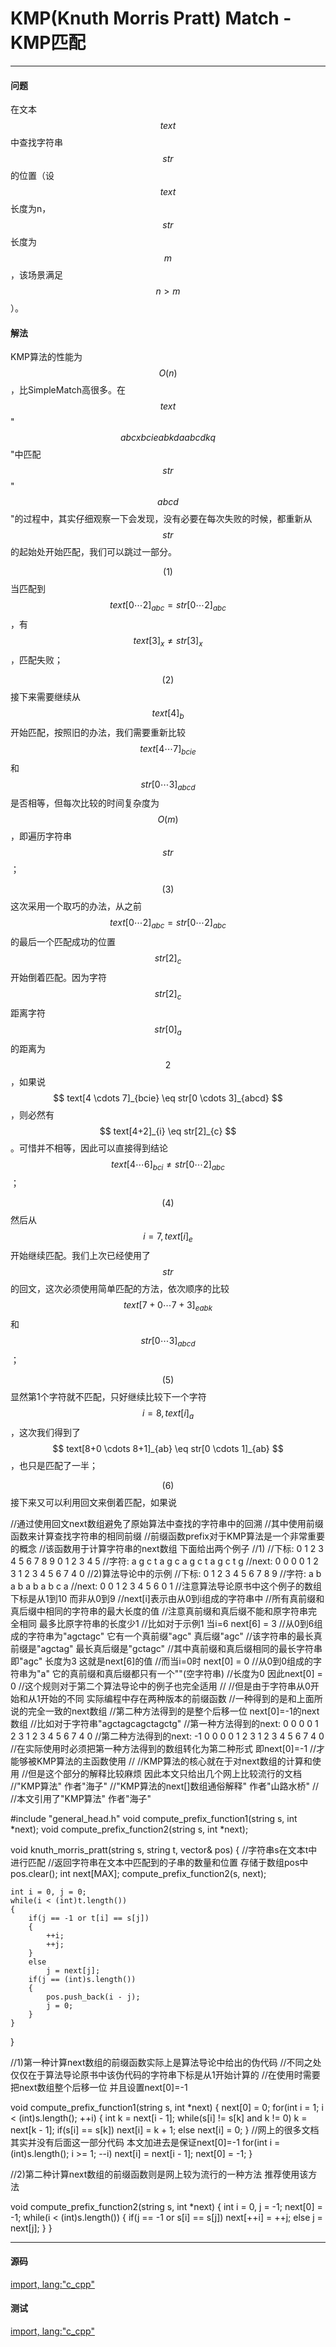 # KMP(Knuth Morris Pratt) Match - KMP匹配

--------

#### 问题

在文本$$ text $$中查找字符串$$ str $$的位置（设$$ text $$长度为n，$$ str $$长度为$$ m $$，该场景满足$$ n \gt m $$）。

#### 解法

KMP算法的性能为$$ O(n) $$，比SimpleMatch高很多。在$$ text $$ "$$ abcxbcieabkdaabcdkq $$"中匹配$$ str $$ "$$ abcd $$"的过程中，其实仔细观察一下会发现，没有必要在每次失败的时候，都重新从$$ str $$的起始处开始匹配，我们可以跳过一部分。

$$ (1) $$ 当匹配到$$ text[0 \cdots 2]_{abc} = str[0 \cdots 2]_{abc} $$，有$$ text[3]_{x} \ne str[3]_{x} $$，匹配失败；

$$ (2) $$ 接下来需要继续从$$ text[4]_{b} $$开始匹配，按照旧的办法，我们需要重新比较$$ text[4 \cdots 7]_{bcie} $$和$$ str[0 \cdots 3]_{abcd} $$是否相等，但每次比较的时间复杂度为$$ O(m) $$，即遍历字符串$$ str $$；

$$ (3) $$ 这次采用一个取巧的办法，从之前$$ text[0 \cdots 2]_{abc} = str[0 \cdots 2]_{abc} $$的最后一个匹配成功的位置$$ str[2]_{c} $$开始倒着匹配。因为字符$$ str[2]_{c} $$距离字符$$ str[0]_{a} $$的距离为$$ 2 $$，如果说$$ text[4 \cdots 7]_{bcie} \eq str[0 \cdots 3]_{abcd} $$，则必然有$$ text[4+2]_{i} \eq str[2]_{c} $$。可惜并不相等，因此可以直接得到结论$$ text[4 \cdots 6]_{bci} \ne str[0 \cdots 2]_{abc} $$；

$$ (4) $$ 然后从$$ i = 7, text[i]_{e} $$开始继续匹配。我们上次已经使用了$$ str $$的回文，这次必须使用简单匹配的方法，依次顺序的比较$$ text[7+0 \cdots 7+3]_{eabk} $$和$$ str[0 \cdots 3]_{abcd} $$；

$$ (5) $$ 显然第1个字符就不匹配，只好继续比较下一个字符$$ i = 8, text[i]_{a} $$，这次我们得到了$$ text[8+0 \cdots 8+1]_{ab} \eq str[0 \cdots 1]_{ab} $$，也只是匹配了一半；

$$ (6) $$ 接下来又可以利用回文来倒着匹配，如果说

//通过使用回文next数组避免了原始算法中查找的字符串中的回溯
//其中使用前缀函数来计算查找字符串的相同前缀
//前缀函数prefix对于KMP算法是一个非常重要的概念
//该函数用于计算字符串的next数组 下面给出两个例子
//1)
//下标: 0 1 2 3 4 5 6 7 8 9 0 1 2 3 4 5
//字符: a g c t a g c a g c t a g c t g
//next: 0 0 0 0 1 2 3 1 2 3 4 5 6 7 4 0
//2)算法导论中的示例
//下标: 0 1 2 3 4 5 6 7 8 9
//字符: a b a b a b a b c a
//next: 0 0 1 2 3 4 5 6 0 1
//注意算法导论原书中这个例子的数组下标是从1到10 而非从0到9
//next[i]表示由从0到i组成的字符串中
//所有真前缀和真后缀中相同的字符串的最大长度的值
//注意真前缀和真后缀不能和原字符串完全相同 最多比原字符串的长度少1
//比如对于示例1 当i=6 next[6] = 3
//从0到6组成的字符串为"agctagc" 它有一个真前缀"agc" 真后缀"agc"
//该字符串的最长真前缀是"agctag" 最长真后缀是"gctagc"
//其中真前缀和真后缀相同的最长字符串即"agc" 长度为3 这就是next[6]的值
//而当i=0时 next[0] = 0
//从0到0组成的字符串为"a" 它的真前缀和真后缀都只有一个""(空字符串)
//长度为0 因此next[0] = 0
//这个规则对于第二个算法导论中的例子也完全适用
//
//但是由于字符串从0开始和从1开始的不同 实际编程中存在两种版本的前缀函数
//一种得到的是和上面所说的完全一致的next数组
//第二种方法得到的是整个后移一位 next[0]=-1的next数组
//比如对于字符串"agctagcagctagctg"
//第一种方法得到的next: 0 0 0 0 1 2 3 1 2 3 4 5 6 7 4 0
//第二种方法得到的next: -1 0 0 0 0 1 2 3 1 2 3 4 5 6 7 4 0
//在实际使用时必须把第一种方法得到的数组转化为第二种形式 即next[0]=-1
//才能够被KMP算法的主函数使用
//
//KMP算法的核心就在于对next数组的计算和使用
//但是这个部分的解释比较麻烦 因此本文只给出几个网上比较流行的文档
//"KMP算法" 作者"海子"
//"KMP算法的next[]数组通俗解释" 作者"山路水桥"
//
//本文引用了"KMP算法" 作者"海子"



#include "general_head.h"
void compute_prefix_function1(string s, int *next);
void compute_prefix_function2(string s, int *next);

void knuth_morris_pratt(string s, string t, vector<int>& pos)
{
    //字符串s在文本t中进行匹配
//返回字符串在文本中匹配到的子串的数量和位置 存储于数组pos中
    pos.clear();
    int next[MAX];
    compute_prefix_function2(s, next);

    int i = 0, j = 0;
    while(i < (int)t.length())
    {
        if(j == -1 or t[i] == s[j])
        {
            ++i;
            ++j;
        }
        else
            j = next[j];
        if(j == (int)s.length())
        {
            pos.push_back(i - j);
            j = 0;
        }
    }
}

//1)第一种计算next数组的前缀函数实际上是算法导论中给出的伪代码
//不同之处仅仅在于算法导论原书中该伪代码的字符串下标是从1开始计算的
//在使用时需要把next数组整个后移一位 并且设置next[0]=-1

void compute_prefix_function1(string s, int *next)
{
    next[0] = 0;
    for(int i = 1; i < (int)s.length(); ++i)
    {
        int k = next[i - 1];
        while(s[i] != s[k] and k != 0)
            k = next[k - 1];
        if(s[i] == s[k])
            next[i] = k + 1;
        else
            next[i] = 0;
    }
    //网上的很多文档其实并没有后面这一部分代码 本文加进去是保证next[0]=-1
    for(int i = (int)s.length(); i >= 1; --i)
        next[i] = next[i - 1];
    next[0] = -1;
}

//2)第二种计算next数组的前缀函数则是网上较为流行的一种方法 推荐使用该方法

void compute_prefix_function2(string s, int *next)
{
    int i = 0, j = -1;
    next[0] = -1;
    while(i < (int)s.length())
    {
        if(j == -1 or s[i] == s[j])
            next[++i] = ++j;
        else
            j = next[j];
    }
}

--------

#### 源码

[import, lang:"c_cpp"](../../../src/TextMatch/SimpleMatch.hpp)

#### 测试

[import, lang:"c_cpp"](../../../src/TextMatch/SimpleMatch.cpp)

